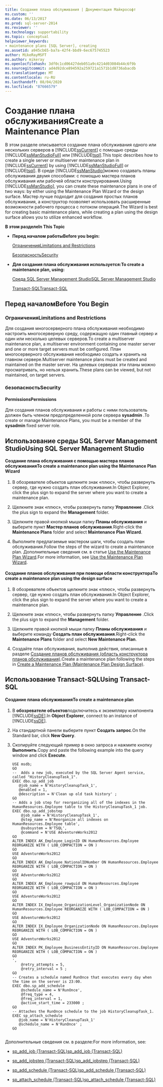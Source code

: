 ```yaml
---
title: Создание плана обслуживания | Документация Майкрософт
ms.custom: ''
ms.date: 06/13/2017
ms.prod: sql-server-2014
ms.reviewer: ''
ms.technology: supportability
ms.topic: conceptual
helpviewer_keywords:
- maintenance plans [SQL Server], creating
ms.assetid: a945cb65-ba7a-42f4-bbd9-6ec675745523
author: MikeRayMSFT
ms.author: mikeray
ms.openlocfilehash: 3df0c1cd06427deb051a9c4214d03084b44c6f9b
ms.sourcegitcommit: ad4d92dce894592a259721a1571b1d8736abacdb
ms.translationtype: MT
ms.contentlocale: ru-RU
ms.lasthandoff: 08/04/2020
ms.locfileid: "87666579"
---
```

# <a name="create-a-maintenance-plan"></a><span data-ttu-id="d03b0-102">Создание плана обслуживания</span><span class="sxs-lookup"><span data-stu-id="d03b0-102">Create a Maintenance Plan</span></span>
  <span data-ttu-id="d03b0-103">В этом разделе описывается создание плана обслуживания одного или нескольких серверов в [!INCLUDE[ssCurrent](../../includes/sscurrent-md.md)] с помощью среды [!INCLUDE[ssManStudioFull](../../includes/ssmanstudiofull-md.md)] или [!INCLUDE[tsql](../../includes/tsql-md.md)].</span><span class="sxs-lookup"><span data-stu-id="d03b0-103">This topic describes how to create a single server or multiserver maintenance plan in [!INCLUDE[ssCurrent](../../includes/sscurrent-md.md)] by using [!INCLUDE[ssManStudioFull](../../includes/ssmanstudiofull-md.md)] or [!INCLUDE[tsql](../../includes/tsql-md.md)].</span></span> <span data-ttu-id="d03b0-104">В среде [!INCLUDE[ssManStudio](../../includes/ssmanstudio-md.md)]можно создавать планы обслуживания двумя способами: с помощью мастера планов обслуживания или рабочей области конструирования.</span><span class="sxs-lookup"><span data-stu-id="d03b0-104">Using [!INCLUDE[ssManStudio](../../includes/ssmanstudio-md.md)], you can create these maintenance plans in one of two ways: by either using the Maintenance Plan Wizard or the design surface.</span></span> <span data-ttu-id="d03b0-105">Мастер лучше подходит для создания простых планов обслуживания, а конструктор позволяет использовать расширенные возможности рабочего процесса с потоком операций.</span><span class="sxs-lookup"><span data-stu-id="d03b0-105">The Wizard is best for creating basic maintenance plans, while creating a plan using the design surface allows you to utilize enhanced workflow.</span></span>  
  
 <span data-ttu-id="d03b0-106">**В этом разделе**</span><span class="sxs-lookup"><span data-stu-id="d03b0-106">**In This Topic**</span></span>  
  
-   <span data-ttu-id="d03b0-107">**Перед началом работы**</span><span class="sxs-lookup"><span data-stu-id="d03b0-107">**Before you begin:**</span></span>  
  
     [<span data-ttu-id="d03b0-108">Ограничения</span><span class="sxs-lookup"><span data-stu-id="d03b0-108">Limitations and Restrictions</span></span>](#Restrictions)  
  
     [<span data-ttu-id="d03b0-109">Безопасность</span><span class="sxs-lookup"><span data-stu-id="d03b0-109">Security</span></span>](#Security)  
  
-   <span data-ttu-id="d03b0-110">**Для создания плана обслуживания используется:**</span><span class="sxs-lookup"><span data-stu-id="d03b0-110">**To create a maintenance plan, using:**</span></span>  
  
     [<span data-ttu-id="d03b0-111">Среда SQL Server Management Studio</span><span class="sxs-lookup"><span data-stu-id="d03b0-111">SQL Server Management Studio</span></span>](#SSMSProcedure)  
  
     [<span data-ttu-id="d03b0-112">Transact-SQL</span><span class="sxs-lookup"><span data-stu-id="d03b0-112">Transact-SQL</span></span>](#TsqlProcedure)  
  
##  <a name="before-you-begin"></a><a name="BeforeYouBegin"></a> <span data-ttu-id="d03b0-113">Перед началом</span><span class="sxs-lookup"><span data-stu-id="d03b0-113">Before You Begin</span></span>  
  
###  <a name="limitations-and-restrictions"></a><a name="Restrictions"></a> <span data-ttu-id="d03b0-114">Ограничения</span><span class="sxs-lookup"><span data-stu-id="d03b0-114">Limitations and Restrictions</span></span>  
 <span data-ttu-id="d03b0-115">Для создания многосерверного плана обслуживания необходимо настроить многосерверную среду, содержащую один главный сервер и один или несколько целевых серверов.</span><span class="sxs-lookup"><span data-stu-id="d03b0-115">To create a multiserver maintenance plan, a multiserver environment containing one master server and one or more target servers must be configured.</span></span> <span data-ttu-id="d03b0-116">План многосерверного обслуживания необходимо создать и хранить на главном сервере.</span><span class="sxs-lookup"><span data-stu-id="d03b0-116">Multiserver maintenance plans must be created and maintained on the master server.</span></span> <span data-ttu-id="d03b0-117">На целевых серверах эти планы можно просматривать, но нельзя хранить.</span><span class="sxs-lookup"><span data-stu-id="d03b0-117">These plans can be viewed, but not maintained, on target servers.</span></span>  
  
###  <a name="security"></a><a name="Security"></a> <span data-ttu-id="d03b0-118">безопасность</span><span class="sxs-lookup"><span data-stu-id="d03b0-118">Security</span></span>  
  
####  <a name="permissions"></a><a name="Permissions"></a> <span data-ttu-id="d03b0-119">Permissions</span><span class="sxs-lookup"><span data-stu-id="d03b0-119">Permissions</span></span>  
 <span data-ttu-id="d03b0-120">Для создания планов обслуживания и работы с ними пользователь должен быть членом предопределенной роли сервера **sysadmin** .</span><span class="sxs-lookup"><span data-stu-id="d03b0-120">To create or manage Maintenance Plans, you must be a member of the **sysadmin** fixed server role.</span></span>  
  
##  <a name="using-sql-server-management-studio"></a><a name="SSMSProcedure"></a> <span data-ttu-id="d03b0-121">Использование среды SQL Server Management Studio</span><span class="sxs-lookup"><span data-stu-id="d03b0-121">Using SQL Server Management Studio</span></span>  
  
#### <a name="to-create-a-maintenance-plan-using-the-maintenance-plan-wizard"></a><span data-ttu-id="d03b0-122">Создание плана обслуживания с помощью мастера планов обслуживания</span><span class="sxs-lookup"><span data-stu-id="d03b0-122">To create a maintenance plan using the Maintenance Plan Wizard</span></span>  
  
1.  <span data-ttu-id="d03b0-123">В обозревателе объектов щелкните знак «плюс», чтобы развернуть сервер, где нужно создать план обслуживания.</span><span class="sxs-lookup"><span data-stu-id="d03b0-123">In Object Explorer, click the plus sign to expand the server where you want to create a maintenance plan.</span></span>  
  
2.  <span data-ttu-id="d03b0-124">Щелкните знак «плюс», чтобы развернуть папку **Управление** .</span><span class="sxs-lookup"><span data-stu-id="d03b0-124">Click the plus sign to expand the **Management** folder.</span></span>  
  
3.  <span data-ttu-id="d03b0-125">Щелкните правой кнопкой мыши папку **Планы обслуживания** и выберите пункт **Мастер планов обслуживания**.</span><span class="sxs-lookup"><span data-stu-id="d03b0-125">Right-click the **Maintenance Plans** folder and select **Maintenance Plan Wizard**.</span></span>  
  
4.  <span data-ttu-id="d03b0-126">Выполните предлагаемые мастером шаги, чтобы создать план обслуживания.</span><span class="sxs-lookup"><span data-stu-id="d03b0-126">Follow the steps of the wizard to create a maintenance plan.</span></span> <span data-ttu-id="d03b0-127">Дополнительные сведения см. в статье [Use the Maintenance Plan Wizard](use-the-maintenance-plan-wizard.md).</span><span class="sxs-lookup"><span data-stu-id="d03b0-127">For more information, see [Use the Maintenance Plan Wizard](use-the-maintenance-plan-wizard.md).</span></span>  
  
#### <a name="to-create-a-maintenance-plan-using-the-design-surface"></a><span data-ttu-id="d03b0-128">Создание планов обслуживания при помощи области конструктора</span><span class="sxs-lookup"><span data-stu-id="d03b0-128">To create a maintenance plan using the design surface</span></span>  
  
1.  <span data-ttu-id="d03b0-129">В обозревателе объектов щелкните знак «плюс», чтобы развернуть сервер, где нужно создать план обслуживания.</span><span class="sxs-lookup"><span data-stu-id="d03b0-129">In Object Explorer, click the plus sign to expand the server where you want to create a maintenance plan.</span></span>  
  
2.  <span data-ttu-id="d03b0-130">Щелкните знак «плюс», чтобы развернуть папку **Управление** .</span><span class="sxs-lookup"><span data-stu-id="d03b0-130">Click the plus sign to expand the **Management** folder.</span></span>  
  
3.  <span data-ttu-id="d03b0-131">Щелкните правой кнопкой мыши папку **Планы обслуживания** и выберите команду **Создать план обслуживания**.</span><span class="sxs-lookup"><span data-stu-id="d03b0-131">Right-click the **Maintenance Plans** folder and select **New Maintenance Plan**.</span></span>  
  
4.  <span data-ttu-id="d03b0-132">Создайте план обслуживания, выполнив действия, описанные в разделе [Создание планов обслуживания (область конструктора планов обслуживания)](create-a-maintenance-plan-maintenance-plan-design-surface.md).</span><span class="sxs-lookup"><span data-stu-id="d03b0-132">Create a maintenance plan following the steps in [Create a Maintenance Plan &#40;Maintenance Plan Design Surface&#41;](create-a-maintenance-plan-maintenance-plan-design-surface.md).</span></span>  
  
##  <a name="using-transact-sql"></a><a name="TsqlProcedure"></a> <span data-ttu-id="d03b0-133">Использование Transact-SQL</span><span class="sxs-lookup"><span data-stu-id="d03b0-133">Using Transact-SQL</span></span>  
  
#### <a name="to-create-a-maintenance-plan"></a><span data-ttu-id="d03b0-134">Создание плана обслуживания</span><span class="sxs-lookup"><span data-stu-id="d03b0-134">To create a maintenance plan</span></span>  
  
1.  <span data-ttu-id="d03b0-135">В **обозревателе объектов**подключитесь к экземпляру компонента [!INCLUDE[ssDE](../../includes/ssde-md.md)].</span><span class="sxs-lookup"><span data-stu-id="d03b0-135">In **Object Explorer**, connect to an instance of [!INCLUDE[ssDE](../../includes/ssde-md.md)].</span></span>  
  
2.  <span data-ttu-id="d03b0-136">На стандартной панели выберите пункт **Создать запрос**.</span><span class="sxs-lookup"><span data-stu-id="d03b0-136">On the Standard bar, click **New Query**.</span></span>  
  
3.  <span data-ttu-id="d03b0-137">Скопируйте следующий пример в окно запроса и нажмите кнопку **Выполнить**.</span><span class="sxs-lookup"><span data-stu-id="d03b0-137">Copy and paste the following example into the query window and click **Execute**.</span></span>  
  
    ```  
    USE msdb;  
    GO  
    --  Adds a new job, executed by the SQL Server Agent service, called "HistoryCleanupTask_1".  
    EXEC dbo.sp_add_job  
       @job_name = N'HistoryCleanupTask_1',   
       @enabled = 1,   
       @description = N'Clean up old task history' ;   
    GO  
    -- Adds a job step for reorganizing all of the indexes in the HumanResources.Employee table to the HistoryCleanupTask_1 job.   
    EXEC dbo.sp_add_jobstep  
        @job_name = N'HistoryCleanupTask_1',   
        @step_name = N'Reorganize all indexes on HumanResources.Employee table',   
        @subsystem = N'TSQL',   
        @command = N'USE AdventureWorks2012  
    GO  
    ALTER INDEX AK_Employee_LoginID ON HumanResources.Employee REORGANIZE WITH ( LOB_COMPACTION = ON )   
    GO  
    USE AdventureWorks2012  
    GO  
    ALTER INDEX AK_Employee_NationalIDNumber ON HumanResources.Employee REORGANIZE WITH ( LOB_COMPACTION = ON )   
    GO  
    USE AdventureWorks2012  
    GO  
    ALTER INDEX AK_Employee_rowguid ON HumanResources.Employee REORGANIZE WITH ( LOB_COMPACTION = ON )   
    GO  
    USE AdventureWorks2012  
    GO  
    ALTER INDEX IX_Employee_OrganizationLevel_OrganizationNode ON HumanResources.Employee REORGANIZE WITH ( LOB_COMPACTION = ON )   
    GO  
    USE AdventureWorks2012  
    GO  
    ALTER INDEX IX_Employee_OrganizationNode ON HumanResources.Employee REORGANIZE WITH ( LOB_COMPACTION = ON )   
    GO  
    USE AdventureWorks2012  
    GO  
    ALTER INDEX PK_Employee_BusinessEntityID ON HumanResources.Employee REORGANIZE WITH ( LOB_COMPACTION = ON )   
    GO  
    ',   
        @retry_attempts = 5,   
        @retry_interval = 5 ;   
    GO  
    -- Creates a schedule named RunOnce that executes every day when the time on the server is 23:00.   
    EXEC dbo.sp_add_schedule  
        @schedule_name = N'RunOnce',   
        @freq_type = 4,   
        @freq_interval = 1,   
        @active_start_time = 233000 ;   
    GO  
    -- Attaches the RunOnce schedule to the job HistoryCleanupTask_1.   
    EXEC sp_attach_schedule  
       @job_name = N'HistoryCleanupTask_1'  
       @schedule_name = N'RunOnce' ;   
    GO  
  
    ```  
  
 <span data-ttu-id="d03b0-138">Дополнительные сведения см. в разделе:</span><span class="sxs-lookup"><span data-stu-id="d03b0-138">For more information, see:</span></span>  
  
-   [<span data-ttu-id="d03b0-139">sp_add_job (Transact-SQL)</span><span class="sxs-lookup"><span data-stu-id="d03b0-139">sp_add_job &#40;Transact-SQL&#41;</span></span>](/sql/relational-databases/system-stored-procedures/sp-add-job-transact-sql)  
  
-   [<span data-ttu-id="d03b0-140">sp_add_jobstep (Transact-SQL)</span><span class="sxs-lookup"><span data-stu-id="d03b0-140">sp_add_jobstep &#40;Transact-SQL&#41;</span></span>](/sql/relational-databases/system-stored-procedures/sp-add-jobstep-transact-sql)  
  
-   [<span data-ttu-id="d03b0-141">sp_add_schedule (Transact-SQL)</span><span class="sxs-lookup"><span data-stu-id="d03b0-141">sp_add_schedule &#40;Transact-SQL&#41;</span></span>](/sql/relational-databases/system-stored-procedures/sp-add-schedule-transact-sql)  
  
-   [<span data-ttu-id="d03b0-142">sp_attach_schedule (Transact-SQL)</span><span class="sxs-lookup"><span data-stu-id="d03b0-142">sp_attach_schedule &#40;Transact-SQL&#41;</span></span>](/sql/relational-databases/system-stored-procedures/sp-attach-schedule-transact-sql)  
  
  
